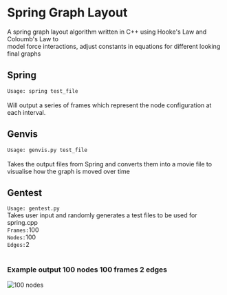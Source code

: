 # Spring Graph Layout
A spring graph layout algorithm written in C++ using Hooke's Law and Coloumb's Law to<br>
model force interactions, adjust constants in equations for different looking final graphs<br>

## Spring
`Usage: spring test_file`<br>
<br>
Will output a series of frames which represent 
the node configuration at each interval. <br>

## Genvis
`Usage: genvis.py test_file`<br>
<br>
Takes the output files from Spring and converts them into a movie
file to visualise how the graph is moved over time<br>

## Gentest
`Usage: gentest.py`<br>
Takes user input and randomly generates a test files to be used for spring.cpp <br>
`Frames:`100<br>
`Nodes:`100<br>
`Edges:`2<br>
<br>

### Example output 100 nodes 100 frames 2 edges
![100 nodes](https://i.imgur.com/dSGJrZT.gif)


